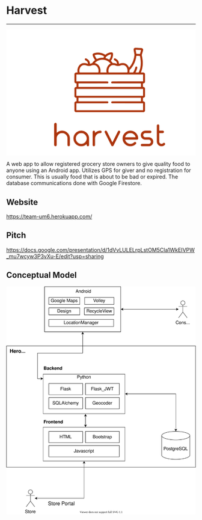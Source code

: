 # Harvest
_____
<img align="center"  src= "images/logo2-removebg-preview.png">

A web app to allow registered grocery store owners to give quality food to anyone using an Android app. Utilizes GPS for giver and no registration for consumer. This is usually food that is about to be bad or expired. The database communications done with Google Firestore.

## Website
https://team-um6.herokuapp.com/

## Pitch
https://docs.google.com/presentation/d/1dVvLULELrpLstOM5Cla1WkEIVPW_mu7wcyw3P3vXu-E/edit?usp=sharing

## Conceptual Model
![model](images/conceptual.svg)
